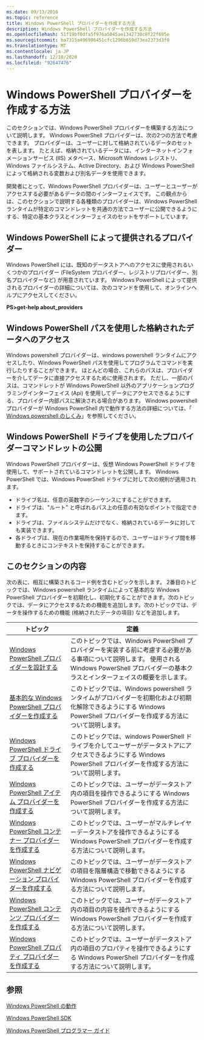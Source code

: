 ```yaml
---
ms.date: 09/13/2016
ms.topic: reference
title: Windows PowerShell プロバイダーを作成する方法
description: Windows PowerShell プロバイダーを作成する方法
ms.openlocfilehash: 51f19bf0dfa5f976a5045ae1342730c8f22f695e
ms.sourcegitcommit: ba7315a496986451cfc1296b659d73ea2373d3f0
ms.translationtype: MT
ms.contentlocale: ja-JP
ms.lasthandoff: 12/10/2020
ms.locfileid: "92647476"
---
```

# <a name="how-to-create-a-windows-powershell-provider"></a>Windows PowerShell プロバイダーを作成する方法

このセクションでは、Windows PowerShell プロバイダーを構築する方法について説明します。 Windows PowerShell プロバイダーは、次の2つの方法で考慮できます。 プロバイダーは、ユーザーに対して格納されているデータのセットを表します。 たとえば、格納されているデータには、インターネットインフォメーションサービス (IIS) メタベース、Microsoft Windows レジストリ、Windows ファイルシステム、Active Directory、および Windows PowerShell によって格納される変数および別名データを使用できます。

開発者にとって、Windows PowerShell プロバイダーは、ユーザーとユーザーがアクセスする必要があるデータの間のインターフェイスです。 この観点からは、このセクションで説明する各種類のプロバイダーは、Windows PowerShell ランタイムが特定のコマンドレットを共通の方法でユーザーに公開できるようにする、特定の基本クラスとインターフェイスのセットをサポートしています。

## <a name="providers-provided-by-windows-powershell"></a>Windows PowerShell によって提供されるプロバイダー

Windows PowerShell には、既知のデータストアへのアクセスに使用されるいくつかのプロバイダー (FileSystem プロバイダー、レジストリプロバイダー、別名プロバイダーなど) が用意されています。 Windows PowerShell によって提供されるプロバイダーの詳細については、次のコマンドを使用して、オンラインヘルプにアクセスしてください。

**PS>get-help about_providers**

## <a name="accessing-the-stored-data-using-windows-powershell-paths"></a>Windows PowerShell パスを使用した格納されたデータへのアクセス

Windows powershell プロバイダーは、windows powershell ランタイムにアクセスしたり、Windows PowerShell パスを使用してプログラムでコマンドを実行したりすることができます。 ほとんどの場合、これらのパスは、プロバイダーを介してデータに直接アクセスするために使用されます。 ただし、一部のパスは、コマンドレットが Windows PowerShell 以外のアプリケーションプログラミングインターフェイス (Api) を使用してデータにアクセスできるようにする、プロバイダー内部パスに解決される場合があります。 Windows powershell プロバイダーが Windows PowerShell 内で動作する方法の詳細については、「 [Windows powershell のしくみ](/previous-versions/ms714658(v=vs.85))」を参照してください。

## <a name="exposing-provider-cmdlets-using-windows-powershell-drives"></a>Windows PowerShell ドライブを使用したプロバイダーコマンドレットの公開

Windows PowerShell プロバイダーは、仮想 Windows PowerShell ドライブを使用して、サポートされているコマンドレットを公開します。
Windows PowerShell では、Windows PowerShell ドライブに対して次の規則が適用されます。

- ドライブ名は、任意の英数字のシーケンスにすることができます。
- ドライブは、"ルート" と呼ばれるパス上の任意の有効なポイントで指定できます。
- ドライブは、ファイルシステムだけでなく、格納されているデータに対しても実装できます。
- 各ドライブは、現在の作業場所を保持するので、ユーザーはドライブ間を移動するときにコンテキストを保持することができます。

## <a name="in-this-section"></a>このセクションの内容

次の表に、相互に構築されるコード例を含むトピックを示します。 2番目のトピックでは、Windows powershell ランタイムによって基本的な Windows PowerShell プロバイダーを初期化し、初期化することができます。次のトピックでは、データにアクセスするための機能を追加します。次のトピックでは、データを操作するための機能 (格納されたデータの項目) などを追加します。

|                                                    トピック                                                    |                                                                                         定義                                                                                          |
| ----------------------------------------------------------------------------------------------------------- | ------------------------------------------------------------------------------------------------------------------------------------------------------------------------------------------- |
| [Windows PowerShell プロバイダーを設計する](./designing-your-windows-powershell-provider.md)               | このトピックでは、Windows PowerShell プロバイダーを実装する前に考慮する必要がある事項について説明します。 使用される Windows PowerShell プロバイダーの基本クラスとインターフェイスの概要を示します。 |
| [基本的な Windows PowerShell プロバイダーを作成する](./creating-a-basic-windows-powershell-provider.md)           | このトピックでは、Windows powershell ランタイムがプロバイダーを初期化および初期化解除できるようにする Windows PowerShell プロバイダーを作成する方法について説明します。                                        |
| [Windows PowerShell ドライブ プロバイダーを作成する](./creating-a-windows-powershell-drive-provider.md)           | このトピックでは、windows PowerShell ドライブを介してユーザーがデータストアにアクセスできるようにする Windows PowerShell プロバイダーを作成する方法について説明します。                                                |
| [Windows PowerShell アイテム プロバイダーを作成する](./creating-a-windows-powershell-item-provider.md)             | このトピックでは、ユーザーがデータストア内の項目を操作できるようにする Windows PowerShell プロバイダーを作成する方法について説明します。                                                                  |
| [Windows PowerShell コンテナー プロバイダーを作成する](./creating-a-windows-powershell-container-provider.md)   | このトピックでは、ユーザーがマルチレイヤーデータストアを操作できるようにする Windows PowerShell プロバイダーを作成する方法について説明します。                                                                        |
| [Windows PowerShell ナビゲーション プロバイダーを作成する](./creating-a-windows-powershell-navigation-provider.md) | このトピックでは、ユーザーがデータストアの項目を階層構造で移動できるようにする Windows PowerShell プロバイダーを作成する方法について説明します。                                           |
| [Windows PowerShell コンテンツ プロバイダーを作成する](./creating-a-windows-powershell-content-provider.md)       | このトピックでは、ユーザーがデータストア内の項目の内容を操作できるようにする Windows PowerShell プロバイダーを作成する方法について説明します。                                                       |
| [Windows PowerShell プロパティ プロバイダーを作成する](./creating-a-windows-powershell-property-provider.md)     | このトピックでは、ユーザーがデータストア内の項目のプロパティを操作できるようにする Windows PowerShell プロバイダーを作成する方法について説明します。                                                    |

## <a name="see-also"></a>参照

[Windows PowerShell の動作](/previous-versions/ms714658(v=vs.85))

[Windows PowerShell SDK](../windows-powershell-reference.md)

[Windows PowerShell プログラマー ガイド](./windows-powershell-programmer-s-guide.md)
